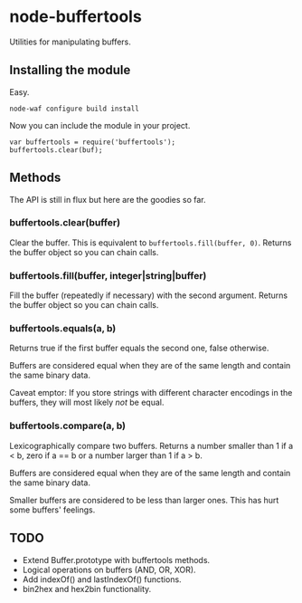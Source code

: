 # node-buffertools

Utilities for manipulating buffers.

## Installing the module

Easy.

	node-waf configure build install

Now you can include the module in your project.

	var buffertools = require('buffertools');
	buffertools.clear(buf);

## Methods

The API is still in flux but here are the goodies so far.

### buffertools.clear(buffer)

Clear the buffer. This is equivalent to `buffertools.fill(buffer, 0)`.
Returns the buffer object so you can chain calls.

### buffertools.fill(buffer, integer|string|buffer)

Fill the buffer (repeatedly if necessary) with the second argument.
Returns the buffer object so you can chain calls.

### buffertools.equals(a, b)

Returns true if the first buffer equals the second one, false otherwise.

Buffers are considered equal when they are of the same length and contain
the same binary data.

Caveat emptor: If you store strings with different character encodings
in the buffers, they will most likely *not* be equal.

### buffertools.compare(a, b)

Lexicographically compare two buffers. Returns a number smaller than 1
if a < b, zero if a == b or a number larger than 1 if a > b.

Buffers are considered equal when they are of the same length and contain
the same binary data.

Smaller buffers are considered to be less than larger ones. This has hurt
some buffers' feelings.

## TODO

* Extend Buffer.prototype with buffertools methods.
* Logical operations on buffers (AND, OR, XOR).
* Add indexOf() and lastIndexOf() functions.
* bin2hex and hex2bin functionality.
